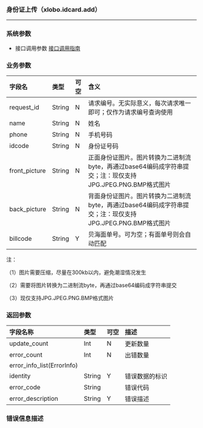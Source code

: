 ### 身份证上传（xlobo.idcard.add）

---

### 系统参数

* 接口调用参数 [接口调用指南](/openapi/how-to-call-api.md)

### 业务参数

| 字段名 | 类型 | 可空 | 含义 |
| :--- | :--- | :--- | :--- |
| request_id | String | N | 请求编号。无实际意义，每次请求唯一即可；仅作为请求编号查询使用 |
| name | String | N | 姓名 |
| phone | String | N | 手机号码 |
| idcode | String | N | 身份证号码 |
| front_picture | String | N | 正面身份证图片。图片转换为二进制流byte，再通过base64编码成字符串提交；注：现仅支持JPG.JPEG.PNG.BMP格式图片 |
| back_picture | String | N | 背面身份证图片。图片转换为二进制流byte，再通过base64编码成字符串提交；注：现仅支持JPG.JPEG.PNG.BMP格式图片 |
| billcode | String | Y | 贝海面单号。可为空；有面单号则会自动匹配 |

注：

（1）图片需要压缩，尽量在300kb以内，避免潮湿情况发生

（2）需要将图片转换为二进制流byte，再通过base64编码成字符串提交

（3）现仅支持JPG.JPEG.PNG.BMP格式图片

### 返回参数

| 字段名称 | 类型 | 可空 | 描述 |
| :--- | :--- | :--- | :--- |
| update_count | Int | N | 更新数量 |
| error_count | Int | N | 出错数量 |
| error_info_list\(ErrorInfo\) |  |  |  |
| identity | String | Y | 错误数据的标识 |
| error_code | String |  | 错误代码 |
| error_description | String | Y | 错误描述 |

### 错误信息描述